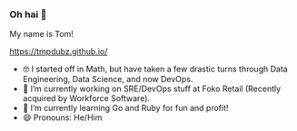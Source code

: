 ### Oh hai 👋
My name is Tom!

https://tmpdubz.github.io/


- 🤓 I started off in Math, but have taken a few drastic turns through Data Engineering, Data Science, and now DevOps.
- 🔭 I’m currently working on SRE/DevOps stuff at Foko Retail (Recently acquired by Workforce Software).
- 🌱 I’m currently learning Go and Ruby for fun and profit!
- 😄 Pronouns: He/Him

<!--
**tmpdubz/tmpdubz** is a ✨ _special_ ✨ repository because its `README.md` (this file) appears on your GitHub profile.

Here are some ideas to get you started:

- 🔭 I’m currently working on ...
- 🌱 I’m currently learning ...
- 👯 I’m looking to collaborate on ...
- 🤔 I’m looking for help with ...
- 💬 Ask me about ...
- 📫 How to reach me: ...
- 😄 Pronouns: ...
- ⚡ Fun fact: ...
-->

